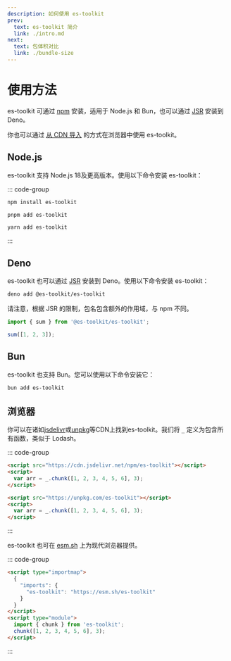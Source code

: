 ```yaml
---
description: 如何使用 es-toolkit
prev:
  text: es-toolkit 简介
  link: ./intro.md
next:
  text: 包体积对比
  link: ./bundle-size
---
```


# 使用方法

es-toolkit 可通过 [npm](https://npmjs.com/package/es-toolkit) 安装，适用于 Node.js 和 Bun，也可以通过 [JSR](https://jsr.io/@es-toolkit/es-toolkit) 安装到 Deno。

你也可以通过 [从 CDN 导入](#浏览器) 的方式在浏览器中使用 es-toolkit。

## Node.js

es-toolkit 支持 Node.js 18及更高版本。使用以下命令安装 es-toolkit：

::: code-group

```sh [npm]
npm install es-toolkit
```

```sh [pnpm]
pnpm add es-toolkit
```

```sh [yarn]
yarn add es-toolkit
```

:::

## Deno

es-toolkit 也可以通过 [JSR](https://jsr.io/@es-toolkit/es-toolkit) 安装到 Deno。使用以下命令安装 es-toolkit：

```sh
deno add @es-toolkit/es-toolkit
```

请注意，根据 JSR 的限制，包名包含额外的作用域，与 npm 不同。

```typescript
import { sum } from '@es-toolkit/es-toolkit';

sum([1, 2, 3]);
```

## Bun

es-toolkit 也支持 Bun。您可以使用以下命令安装它：

```sh
bun add es-toolkit
```

## 浏览器

你可以在诸如[jsdelivr](https://www.jsdelivr.com)或[unpkg](https://unpkg.com)等CDN上找到es-toolkit。我们将 `_` 定义为包含所有函数，类似于 Lodash。

::: code-group

```html [jsdelivr]
<script src="https://cdn.jsdelivr.net/npm/es-toolkit"></script>
<script>
  var arr = _.chunk([1, 2, 3, 4, 5, 6], 3);
</script>
```

```html [unpkg]
<script src="https://unpkg.com/es-toolkit"></script>
<script>
  var arr = _.chunk([1, 2, 3, 4, 5, 6], 3);
</script>
```

:::

es-toolkit 也可在 [esm.sh](https://esm.sh) 上为现代浏览器提供。

::: code-group

```html [esm.sh]
<script type="importmap">
  {
    "imports": {
      "es-toolkit": "https://esm.sh/es-toolkit"
    }
  }
</script>
<script type="module">
  import { chunk } from 'es-toolkit';
  chunk([1, 2, 3, 4, 5, 6], 3);
</script>
```

:::
